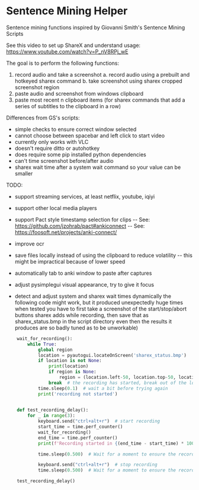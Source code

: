 # Sentence Mining Helper
 Sentence mining functions inspired by Giovanni Smith's Sentence Mining Scripts

See this video to set up ShareX and understand usage:
https://www.youtube.com/watch?v=P_nV8RPj_wE

The goal is to perform the following functions:
1. record audio and take a screenshot
a. record audio using a prebuilt and hotkeyed sharex command
b. take screenshot using sharex cropped screenshot region
2. paste audio and screenshot from windows clipboard
3. paste most recent n clipboard items (for sharex commands that add a series of
subtitles to the clipboard in a row)

Differences from GS's scripts:
- simple checks to ensure correct window selected
- cannot choose between spacebar and left click to start video
- currently only works with VLC
- doesn't require ditto or autohotkey
- does require some pip installed python dependencies
- can't time screenshot before/after audio
- sharex wait time after a system wait command so your value can be smaller

TODO:
- support streaming services, at least netflix, youtube, iqiyi
- support other local media players
- support Pact style timestamp selection for clips
-- See: https://github.com/jzohrab/pact#ankiconnect
-- See: https://foosoft.net/projects/anki-connect/
- improve ocr
- save files locally instead of using the clipboard to reduce volatility
-- this might be impractical because of lower speed
- automatically tab to anki window to paste after captures
- adjust pysimplegui visual appearance, try to give it focus


- detect and adjust system and sharex wait times dynamically
the following code might work, but it produced unexpectedly huge times when tested
you have to first take a screenshot of the start/stop/abort buttons sharex adds
while recording, then save that as sharex_status.bmp in the script directory
even then the results it produces are so badly tuned as to be unworkable)

``` python
    wait_for_recording():
        while True:
            global region
            location = pyautogui.locateOnScreen('sharex_status.bmp')
            if location is not None:
                print(location)
                if region is None:
                    region = (location.left-50, location.top-50, location.width+100, location.height+100)
                break  # the recording has started, break out of the loop
            time.sleep(0.1)  # wait a bit before trying again
            print('recording not started')

            
    def test_recording_delay():
        for _ in range(3):
            keyboard.send("ctrl+alt+r")  # start recording
            start_time = time.perf_counter()
            wait_for_recording()
            end_time = time.perf_counter()
            print(f'Recording started in {(end_time - start_time) * 1000:.2f} ms')

            time.sleep(0.500)  # Wait for a moment to ensure the recording has fully started

            keyboard.send("ctrl+alt+r")  # stop recording
            time.sleep(0.500)  # Wait for a moment to ensure the recording has fully stopped

    test_recording_delay()
```
